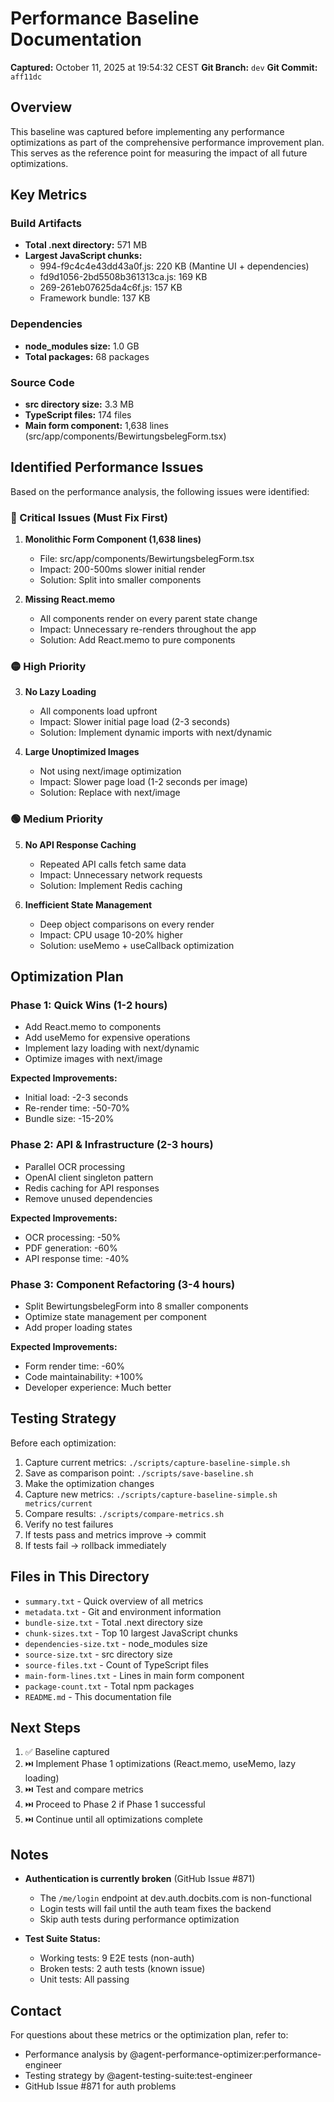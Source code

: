 # Performance Baseline Documentation

**Captured:** October 11, 2025 at 19:54:32 CEST
**Git Branch:** `dev`
**Git Commit:** `aff11dc`

## Overview

This baseline was captured before implementing any performance optimizations as part of the comprehensive performance improvement plan. This serves as the reference point for measuring the impact of all future optimizations.

## Key Metrics

### Build Artifacts
- **Total .next directory:** 571 MB
- **Largest JavaScript chunks:**
  - 994-f9c4c4e43dd43a0f.js: 220 KB (Mantine UI + dependencies)
  - fd9d1056-2bd5508b361313ca.js: 169 KB
  - 269-261eb07625da4c6f.js: 157 KB
  - Framework bundle: 137 KB

### Dependencies
- **node_modules size:** 1.0 GB
- **Total packages:** 68 packages

### Source Code
- **src directory size:** 3.3 MB
- **TypeScript files:** 174 files
- **Main form component:** 1,638 lines (src/app/components/BewirtungsbelegForm.tsx)

## Identified Performance Issues

Based on the performance analysis, the following issues were identified:

### 🔴 Critical Issues (Must Fix First)
1. **Monolithic Form Component (1,638 lines)**
   - File: src/app/components/BewirtungsbelegForm.tsx
   - Impact: 200-500ms slower initial render
   - Solution: Split into smaller components

2. **Missing React.memo**
   - All components render on every parent state change
   - Impact: Unnecessary re-renders throughout the app
   - Solution: Add React.memo to pure components

### 🟡 High Priority
3. **No Lazy Loading**
   - All components load upfront
   - Impact: Slower initial page load (2-3 seconds)
   - Solution: Implement dynamic imports with next/dynamic

4. **Large Unoptimized Images**
   - Not using next/image optimization
   - Impact: Slower page load (1-2 seconds per image)
   - Solution: Replace with next/image

### 🟢 Medium Priority
5. **No API Response Caching**
   - Repeated API calls fetch same data
   - Impact: Unnecessary network requests
   - Solution: Implement Redis caching

6. **Inefficient State Management**
   - Deep object comparisons on every render
   - Impact: CPU usage 10-20% higher
   - Solution: useMemo + useCallback optimization

## Optimization Plan

### Phase 1: Quick Wins (1-2 hours)
- Add React.memo to components
- Add useMemo for expensive operations
- Implement lazy loading with next/dynamic
- Optimize images with next/image

**Expected Improvements:**
- Initial load: -2-3 seconds
- Re-render time: -50-70%
- Bundle size: -15-20%

### Phase 2: API & Infrastructure (2-3 hours)
- Parallel OCR processing
- OpenAI client singleton pattern
- Redis caching for API responses
- Remove unused dependencies

**Expected Improvements:**
- OCR processing: -50%
- PDF generation: -60%
- API response time: -40%

### Phase 3: Component Refactoring (3-4 hours)
- Split BewirtungsbelegForm into 8 smaller components
- Optimize state management per component
- Add proper loading states

**Expected Improvements:**
- Form render time: -60%
- Code maintainability: +100%
- Developer experience: Much better

## Testing Strategy

Before each optimization:
1. Capture current metrics: `./scripts/capture-baseline-simple.sh`
2. Save as comparison point: `./scripts/save-baseline.sh`
3. Make the optimization changes
4. Capture new metrics: `./scripts/capture-baseline-simple.sh metrics/current`
5. Compare results: `./scripts/compare-metrics.sh`
6. Verify no test failures
7. If tests pass and metrics improve → commit
8. If tests fail → rollback immediately

## Files in This Directory

- `summary.txt` - Quick overview of all metrics
- `metadata.txt` - Git and environment information
- `bundle-size.txt` - Total .next directory size
- `chunk-sizes.txt` - Top 10 largest JavaScript chunks
- `dependencies-size.txt` - node_modules size
- `source-size.txt` - src directory size
- `source-files.txt` - Count of TypeScript files
- `main-form-lines.txt` - Lines in main form component
- `package-count.txt` - Total npm packages
- `README.md` - This documentation file

## Next Steps

1. ✅ Baseline captured
2. ⏭️ Implement Phase 1 optimizations (React.memo, useMemo, lazy loading)
3. ⏭️ Test and compare metrics
4. ⏭️ Proceed to Phase 2 if Phase 1 successful
5. ⏭️ Continue until all optimizations complete

## Notes

- **Authentication is currently broken** (GitHub Issue #871)
  - The `/me/login` endpoint at dev.auth.docbits.com is non-functional
  - Login tests will fail until the auth team fixes the backend
  - Skip auth tests during performance optimization

- **Test Suite Status:**
  - Working tests: 9 E2E tests (non-auth)
  - Broken tests: 2 auth tests (known issue)
  - Unit tests: All passing

## Contact

For questions about these metrics or the optimization plan, refer to:
- Performance analysis by @agent-performance-optimizer:performance-engineer
- Testing strategy by @agent-testing-suite:test-engineer
- GitHub Issue #871 for auth problems
